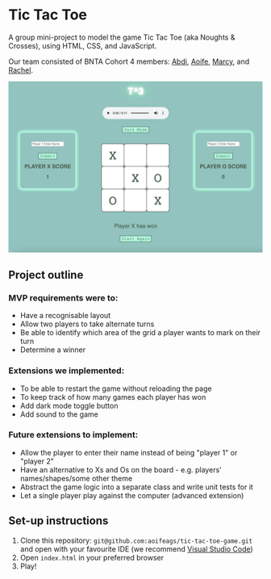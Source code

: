 # Tic Tac Toe

A group mini-project to model the game Tic Tac Toe (aka Noughts & Crosses), using HTML, CSS, and JavaScript.

Our team consisted of BNTA Cohort 4 members: [Abdi](https://github.com/Abdiqaniafrah), [Aoife](https://github.com/aoifeags), [Marcy](https://github.com/mycp98), and [Rachel](https://github.com/RKaurB).

![tic-tac-toe](images/tic_tac_toe_play.png)

## Project outline

### MVP requirements were to:
* Have a recognisable layout
* Allow two players to take alternate turns
* Be able to identify which area of the grid a player wants to mark on their turn
* Determine a winner

### Extensions we implemented:
* To be able to restart the game without reloading the page
* To keep track of how many games each player has won
* Add dark mode toggle button
* Add sound to the game

### Future extensions to implement:
* Allow the player to enter their name instead of being "player 1" or "player 2"
* Have an alternative to Xs and Os on the board - e.g. players' names/shapes/some other theme
* Abstract the game logic into a separate class and write unit tests for it
* Let a single player play against the computer (advanced extension)

## Set-up instructions

1. Clone this repository: ``git@github.com:aoifeags/tic-tac-toe-game.git`` and open with your favourite IDE (we recommend [Visual Studio Code](https://code.visualstudio.com/))
2. Open ``index.html`` in your preferred browser
3. Play!